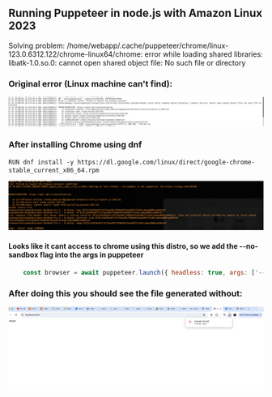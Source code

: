 ## Running Puppeteer in node.js with Amazon Linux 2023

Solving problem: /home/webapp/.cache/puppeteer/chrome/linux-123.0.6312.122/chrome-linux64/chrome: error while loading shared libraries: libatk-1.0.so.0: cannot open shared object file: No such file or directory

### Original error (Linux machine can't find):

![1714263220863](images/README/1714263220863.png)

### After installing Chrome using dnf

```docker
RUN dnf install -y https://dl.google.com/linux/direct/google-chrome-stable_current_x86_64.rpm

```

![1714263373632](images/README/1714263373632.png)

#### Looks like it cant access to chrome using this distro, so we add the --no-sandbox flag into the args in puppeteer

```javascript
    const browser = await puppeteer.launch({ headless: true, args: ['--no-sandbox'] });

```

### After doing this you should see the file generated without:

![1714263507505](images/README/1714263507505.png)
